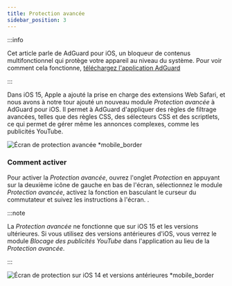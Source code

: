 ```yaml
---
title: Protection avancée
sidebar_position: 3
---
```


:::info

Cet article parle de AdGuard pour iOS, un bloqueur de contenus multifonctionnel qui protège votre appareil au niveau du système. Pour voir comment cela fonctionne, [téléchargez l'application AdGuard](https://agrd.io/download-kb-adblock)

:::

Dans iOS 15, Apple a ajouté la prise en charge des extensions Web Safari, et nous avons à notre tour ajouté un nouveau module _Protection avancée_ à AdGuard pour iOS. Il permet à AdGuard d'appliquer des règles de filtrage avancées, telles que des règles CSS, des sélecteurs CSS et des scriptlets, ce qui permet de gérer même les annonces complexes, comme les publicités YouTube.

![Écran de protection avancée \*mobile\_border](https://cdn.adtidy.org/public/Adguard/kb/iOS/features/protection_screen_15_en.jpeg)

### Comment activer

Pour activer la _Protection avancée_, ouvrez l'onglet _Protection_ en appuyant sur la deuxième icône de gauche en bas de l'écran, sélectionnez le module _Protection avancée_, activez la fonction en basculant le curseur du commutateur et suivez les instructions à l'écran. .

:::note

La _Protection avancée_ ne fonctionne que sur iOS 15 et les versions ultérieures. Si vous utilisez des versions antérieures d'iOS, vous verrez le module _Blocage des publicités YouTube_ dans l'application au lieu de la _Protection avancée_.

:::

![Écran de protection sur iOS 14 et versions antérieures \*mobile\_border](https://cdn.adtidy.org/public/Adguard/kb/iOS/features/protection_screen_14_en.jpeg)
